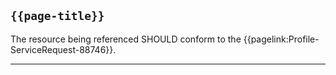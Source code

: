 ## <code>{{page-title}}</code>

The resource being referenced SHOULD conform to the {{pagelink:Profile-ServiceRequest-88746}}.

---
